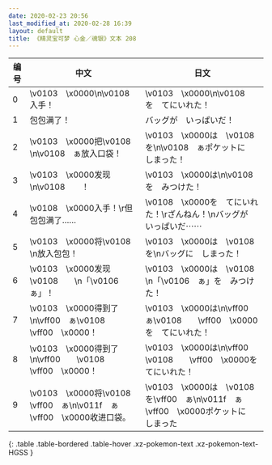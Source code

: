 ```yaml
---
date: 2020-02-23 20:56
last_modified_at: 2020-02-28 16:39
layout: default
title: 《精灵宝可梦 心金／魂银》文本 208
---
```

| 编号 | 中文 | 日文 |
| ---- | ---- | ---- |
| 0 | \v0103　\x0000\n\v0108　　入手！ | \v0103　\x0000\n\v0108　　を　てにいれた！ |
| 1 | 包包满了！ | バッグが　いっぱいだ！ |
| 2 | \v0103　\x0000把\v0108　　\n\v0108　ぁ放入口袋！ | \v0103　\x0000は　\v0108　　を\n\v0108　ぁポケットに　しまった！ |
| 3 | \v0103　\x0000发现\n\v0108　　！ | \v0103　\x0000は\n\v0108　　を　みつけた！ |
| 4 | \v0108　\x0000入手！\r但包包满了…… | \v0108　\x0000を　てにいれた！\rざんねん！\nバッグが　いっぱいだ⋯⋯ |
| 5 | \v0103　\x0000将\v0108　　\n放入包包！ | \v0103　\x0000は　\v0108　　を\nバッグに　しまった！ |
| 6 | \v0103　\x0000发现\v0108　　\n「\v0106　ぁ」！ | \v0103　\x0000は　\v0108　　\n「\v0106　ぁ」を　みつけた！ |
| 7 | \v0103　\x0000得到了\n\vff00　ぁ\v0108　　\vff00　\x0000！ | \v0103　\x0000は\n\vff00　ぁ\v0108　　\vff00　\x0000を　てにいれた！ |
| 8 | \v0103　\x0000得到了\n\vff00　　\v0108　　\vff00　\x0000！ | \v0103　\x0000は\n\vff00　　\v0108　　\vff00　\x0000を　てにいれた！ |
| 9 | \v0103　\x0000将\v0108　　\vff00　ぁ\n\v011f　ぁ\vff00　\x0000收进口袋。 | \v0103　\x0000は　\v0108　　を\vff00　ぁ\n\v011f　ぁ\vff00　\x0000ポケットに　しまった |
{: .table .table-bordered .table-hover .xz-pokemon-text .xz-pokemon-text-HGSS }
